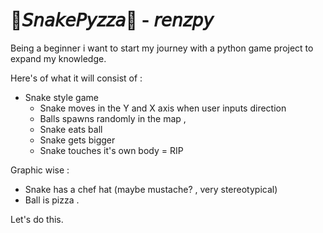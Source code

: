 # 🐍𝘚𝘯𝘢𝘬𝘦𝘗𝘺𝘻𝘻𝘢🍕 - 𝘳𝘦𝘯𝘻𝘱𝘺

Being a beginner i want to start my journey with a python game project to expand my knowledge.

Here's of what it will consist of :

- Snake style game
    - Snake moves in the Y and X axis when user inputs direction
    - Balls spawns randomly in the map ,
    - Snake eats ball
    - Snake gets bigger
    - Snake touches it's own body = RIP

Graphic wise :

- Snake has a chef hat (maybe mustache? , very stereotypical)
- Ball is pizza .


Let's do this. 
